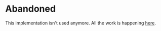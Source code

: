 # Abandoned

This implementation isn't used anymore. All the work is happening [here](https://github.com/Bit-Nation/Panthalassa).
